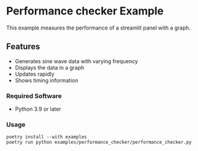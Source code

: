 # Performance checker Example

This example measures the performance of a streamlit panel with a graph.

## Features

- Generates sine wave data with varying frequency
- Displays the data in a graph
- Updates rapidly
- Shows timing information

### Required Software

- Python 3.9 or later

### Usage

```pwsh
poetry install --with examples
poetry run python examples/performance_checker/performance_checker.py
```
